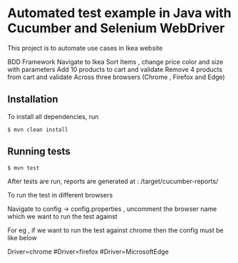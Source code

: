 # Automated test example in Java with Cucumber and Selenium WebDriver #

This project is to automate use cases in Ikea website

BDD Framework
Navigate to Ikea
Sort Items , change price color and size with parameters
Add 10 products to cart and validate
Remove 4 products from cart and validate 
Across three browsers (Chrome , Firefox and Edge)


## Installation ##

To install all dependencies, run 

```console
$ mvn clean install
```

## Running tests ##

```console
$ mvn test
```

After tests are run, reports are generated at : /target/cucumber-reports/

To run the test in different browsers

Navigate to config -> config.properties , uncomment the browser name which we want to run the test against

For eg , if we want to run the test against chrome then the config must be like below

Driver=chrome
#Driver=firefox
#Driver=MicrosoftEdge
